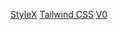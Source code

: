 
[StyleX](https://stylexjs.com/playground/)
[Tailwind CSS](https://tailwindcss.com/)
[V0](https://v0.dev/)

